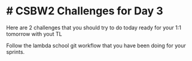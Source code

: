 # # CSBW2 Challenges for Day 3
Here are 2 challenges that you should try to do today ready for your 1:1 tomorrow with yout TL

Follow the lambda school git workflow that you have been doing for your sprints.